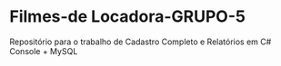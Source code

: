 # Filmes-de Locadora-GRUPO-5
Repositório para o trabalho de Cadastro Completo e Relatórios em C# Console + MySQL
